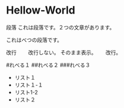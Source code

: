 


Hellow-World
============

段落
これは段落です。２つの文章があります。

これはべつの段落です。

改行　　
改行しない。
そのまま表示。　　
改行。　　

#れべる１
##れべる２
###れべる３

* リスト１
 * リスト１-１
 * リスト1-2
* リスト２

